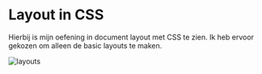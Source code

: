 
# Layout in CSS

Hierbij is mijn oefening in document layout met CSS te zien. Ik heb ervoor gekozen om alleen de basic layouts te maken.

![layouts](https://user-images.githubusercontent.com/112856292/199349114-a2f8b489-5f65-4afb-b618-33eb4ee66288.png)
